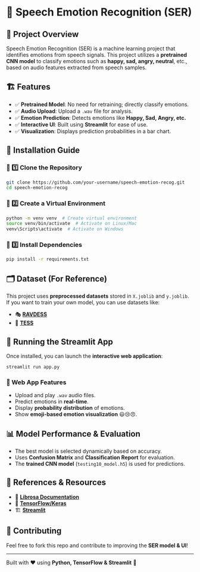 # 🎤 Speech Emotion Recognition (SER)

## 📌 Project Overview

Speech Emotion Recognition (SER) is a machine learning project that identifies emotions from speech signals. This project utilizes a **pretrained CNN model** to classify emotions such as **happy, sad, angry, neutral**, etc., based on audio features extracted from speech samples.

## 🏗️ Features

- ✅ **Pretrained Model**: No need for retraining; directly classify emotions.  
- ✅ **Audio Upload**: Upload a `.wav` file for analysis.  
- ✅ **Emotion Prediction**: Detects emotions like **Happy, Sad, Angry, etc.**  
- ✅ **Interactive UI**: Built using **Streamlit** for ease of use.  
- ✅ **Visualization**: Displays prediction probabilities in a bar chart.  


## 🚀 Installation Guide

### 🔹 1️⃣ Clone the Repository

```sh
git clone https://github.com/your-username/speech-emotion-recog.git
cd speech-emotion-recog
```

### 🔹 2️⃣ Create a Virtual Environment

```sh
python -m venv venv  # Create virtual environment
source venv/bin/activate  # Activate on Linux/Mac
venv\Scripts\activate  # Activate on Windows
```

### 🔹 3️⃣ Install Dependencies

```sh
pip install -r requirements.txt
```

## 🗂️ Dataset (For Reference)

This project uses **preprocessed datasets** stored in `X.joblib` and `y.joblib`. If you want to train your own model, you can use datasets like:

- 🎭 **[RAVDESS](https://www.kaggle.com/datasets/uwrfkaggler/ravdess-emotional-speech-audio)**
- 📢 **[TESS](https://www.kaggle.com/datasets/ejlok1/toronto-emotional-speech-set-tess?resource=download)**

## 🎤 Running the Streamlit App

Once installed, you can launch the **interactive web application**:

```sh
streamlit run app.py
```

### 🌟 Web App Features

- Upload and play `.wav` audio files.
- Predict emotions in **real-time**.
- Display **probability distribution** of emotions.
- Show **emoji-based emotion visualization** 😃😢😠.

## 📊 Model Performance & Evaluation

- The best model is selected dynamically based on accuracy.
- Uses **Confusion Matrix** and **Classification Report** for evaluation.
- The **trained CNN model** (`testing10_model.h5`) is used for predictions.

## 📜 References & Resources

- 🎵 **[Librosa Documentation](https://librosa.org/doc/latest/)**
- 🔬 **[TensorFlow/Keras](https://www.tensorflow.org/)**
- 🏗 **[Streamlit](https://streamlit.io/)**

## 🤝 Contributing

Feel free to fork this repo and contribute to improving the **SER model & UI**!

---

Built with ❤️ using **Python, TensorFlow & Streamlit** 🚀
